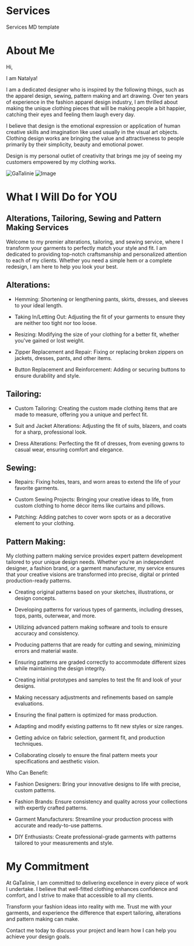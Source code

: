 # Services

Services MD template

# About Me

Hi,

I am Natalya!

I am a dedicated designer who is inspired by the following things, such as the apparel design, sewing, pattern making and art drawing. Over ten years of experience in the fashion apparel design industry, I am thrilled about making the unique clothing pieces that will be making people a bit happier, catching their eyes and feeling them laugh every day.

I believe that design is the emotional expression or application of human creative skills and imagination like used usually in the visual art objects. Clothing design works are bringing the value and attractiveness to people primarily by their simplicity, beauty and emotional power.

Design is my personal outlet of creativity that brings me joy of seeing my customers empowered by my clothing works.


![GaTalinie](https://scontent-yyz1-1.xx.fbcdn.net/v/t39.30808-6/312205500_187522900506757_9063081216873764767_n.jpg?_nc_cat=106&ccb=1-7&_nc_sid=127cfc&_nc_ohc=kKtLjunLzJ8Q7kNvgEpIfWo&_nc_ht=scontent-yyz1-1.xx&oh=00_AYAIn_HGI6ZZwsfMt_B_2GTI2kz_PutHJSz-vj2BL7UyOw&oe=66A77454) 
![Image](../assets/Services1.jpg)

# What I Will Do for YOU

## Alterations, Tailoring, Sewing and Pattern Making Services

Welcome to my premier alterations, tailoring, and sewing service, where I transform your garments to perfectly match your style and fit. I am dedicated to providing top-notch craftsmanship and personalized attention to each of my clients. Whether you need a simple hem or a complete redesign, I am here to help you look your best.

## Alterations:

- Hemming: Shortening or lengthening pants, skirts, dresses, and sleeves to your ideal length.

- Taking In/Letting Out: Adjusting the fit of your garments to ensure they are neither too tight nor too loose.

- Resizing: Modifying the size of your clothing for a better fit, whether you've gained or lost weight.

- Zipper Replacement and Repair: Fixing or replacing broken zippers on jackets, dresses, pants, and other items.

- Button Replacement and Reinforcement: Adding or securing buttons to ensure durability and style.

## Tailoring:

- Custom Tailoring: Creating the custom made clothing items that are made to measure, offering you a unique and perfect fit.

- Suit and Jacket Alterations: Adjusting the fit of suits, blazers, and coats for a sharp, professional look.

- Dress Alterations: Perfecting the fit of dresses, from evening gowns to casual wear, ensuring comfort and elegance.

## Sewing:

- Repairs: Fixing holes, tears, and worn areas to extend the life of your favorite garments.

- Custom Sewing Projects: Bringing your creative ideas to life, from custom clothing to home décor items like curtains and pillows.

- Patching: Adding patches to cover worn spots or as a decorative element to your clothing.

## Pattern Making:

My clothing pattern making service provides expert pattern development tailored to your unique design needs.
Whether you're an independent designer, a fashion brand, or a garment manufacturer, my service ensures that your creative visions are transformed into precise, digital or printed production-ready patterns.

- Creating original patterns based on your sketches, illustrations, or design concepts.

- Developing patterns for various types of garments, including dresses, tops, pants, outerwear, and more.

- Utilizing advanced pattern making software and tools to ensure accuracy and consistency.

- Producing patterns that are ready for cutting and sewing, minimizing errors and material waste.

- Ensuring patterns are graded correctly to accommodate different sizes while maintaining the design integrity.

- Creating initial prototypes and samples to test the fit and look of your designs.

- Making necessary adjustments and refinements based on sample evaluations.

- Ensuring the final pattern is optimized for mass production.

- Adapting and modify existing patterns to fit new styles or size ranges.

- Getting advice on fabric selection, garment fit, and production techniques.

- Collaborating closely to ensure the final pattern meets your specifications and aesthetic vision.

Who Can Benefit:

- Fashion Designers: Bring your innovative designs to life with precise, custom patterns.

- Fashion Brands: Ensure consistency and quality across your collections with expertly crafted patterns.

- Garment Manufacturers: Streamline your production process with accurate and ready-to-use patterns.

- DIY Enthusiasts: Create professional-grade garments with patterns tailored to your measurements and style.

# My Commitment

At GaTalinie, I am committed to delivering excellence in every piece of work I undertake. I believe that well-fitted clothing enhances confidence and comfort, and I strive to make that accessible to all my clients.

Transform your fashion ideas into reality with me. Trust me with your garments, and experience the difference that expert tailoring, alterations and pattern making can make.

Contact me today to discuss your project and learn how I can help you achieve your design goals.






<youtube embedid="NThc1eSNzlk">